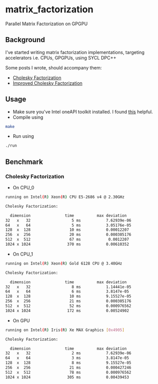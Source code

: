 # matrix_factorization
Parallel Matrix Factorization on GPGPU

## Background

I've started writing matrix factorization implementations, targeting accelerators i.e. CPUs, GPGPUs, using SYCL DPC++

Some posts I wrote, should accompany them:

- [Cholesky Factorization](https://itzmeanjan.in/pages/parallel-cholesky-factorization.html)
- [Improved Cholesky Factorization](https://itzmeanjan.in/pages/improving-parallel-cholesky-factorization.html)

## Usage

- Make sure you've Intel oneAPI toolkit installed. I found [this](https://software.intel.com/content/www/us/en/develop/documentation/installation-guide-for-intel-oneapi-toolkits-linux/top/installation/install-using-package-managers/apt.html#apt) helpful.
- Compile using


```bash
make
```

- Run using

```bash
./run
```

## Benchmark

### Cholesky Factorization

- On CPU_0

```bash
running on Intel(R) Xeon(R) CPU E5-2686 v4 @ 2.30GHz

Cholesky Factorization:

  dimension			      time			max deviation
32   x   32			         5 ms			7.62939e-06
64   x   64			         5 ms			3.05176e-05
128  x  128			        10 ms			0.00012207
256  x  256			        20 ms			0.000305176
512  x  512			        67 ms			 0.0012207
1024 x 1024			       370 ms			0.00610352
```

- On CPU_1

```bash
running on Intel(R) Xeon(R) Gold 6128 CPU @ 3.40GHz

Cholesky Factorization:

  dimension			      time			max deviation
32   x   32			         8 ms			1.14441e-05
64   x   64			         6 ms			3.8147e-05
128  x  128			        10 ms			9.15527e-05
256  x  256			        21 ms			0.000305176
512  x  512			        52 ms			0.000976562
1024 x 1024			       172 ms			0.00524902
```

- On GPU

```bash
running on Intel(R) Iris(R) Xe MAX Graphics [0x4905]

Cholesky Factorization:

  dimension			      time			max deviation
32   x   32			         2 ms			7.62939e-06
64   x   64			         3 ms			3.8147e-05
128  x  128			         8 ms			9.15527e-05
256  x  256			        21 ms			0.000427246
512  x  512			        78 ms			0.000976562
1024 x 1024			       305 ms			0.00439453
```

